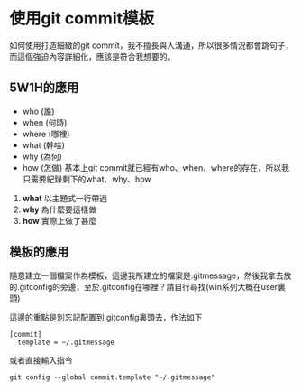 # 使用git commit模板
如何使用打造細緻的git commit，我不擅長與人溝通，所以很多情況都會跳句子，而這個強迫內容詳細化，應該是符合我想要的。

## 5W1H的應用
- who (誰)
- when (何時)
- where (哪裡)
- what (幹啥)
- why (為何)
- how (怎做)
基本上git commit就已經有who、when、where的存在，所以我只需要紀錄剩下的what、why、how
1. **what** 以主題式一行帶過
2. **why** 為什麼要這樣做
3. **how** 實際上做了甚麼

## 模板的應用
隨意建立一個檔案作為模板，這邊我所建立的檔案是.gitmessage，然後我拿去放的.gitconfig的旁邊，至於.gitconfig在哪裡？請自行尋找(win系列大概在user裏頭)

這邊的重點是別忘記配置到.gitconfig裏頭去，作法如下
```
[commit]
  template = ~/.gitmessage
```
或者直接輸入指令
```
git config --global commit.template "~/.gitmessage"
```
